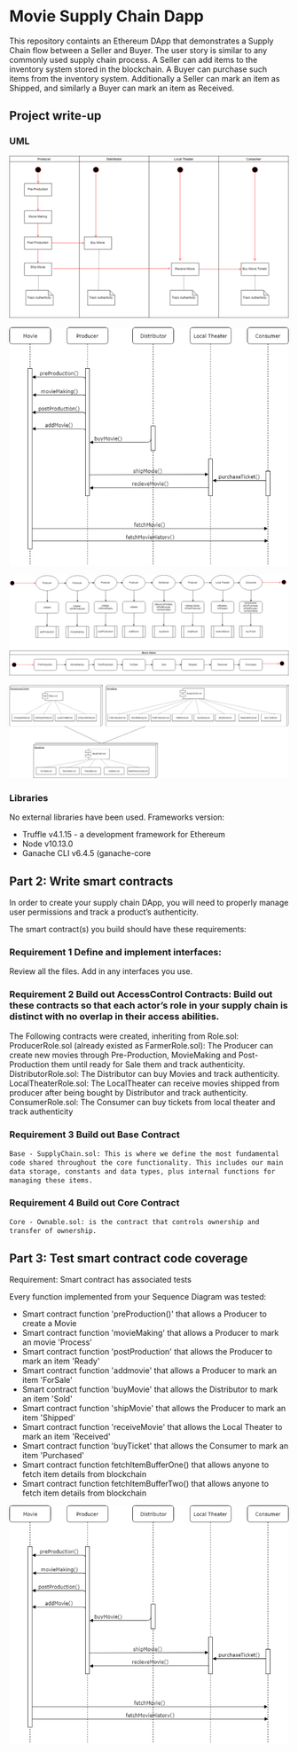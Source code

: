 # Movie Supply Chain Dapp

This repository containts an Ethereum DApp that demonstrates a Supply Chain flow between a Seller and Buyer. The user story is similar to any commonly used supply chain process. A Seller can add items to the inventory system stored in the blockchain. A Buyer can purchase such items from the inventory system. Additionally a Seller can mark an item as Shipped, and similarly a Buyer can mark an item as Received.

## Project write-up 
### UML
![truffle test](UML/ActivityDiagram.png)

![truffle test](UML/SequenceDaigram.png)

![truffle test](UML/StateDaigram.png)

![truffle test](UML/Class.png)

### Libraries
No external libraries have been used. Frameworks version:
- Truffle v4.1.15 - a development framework for Ethereum
- Node v10.13.0
- Ganache CLI v6.4.5 (ganache-core



## Part 2: Write smart contracts
In order to create your supply chain DApp, you will need to properly manage user permissions and track a product’s authenticity.

The smart contract(s) you build should have these requirements:

###  Requirement 1 	Define and implement interfaces: 
Review all the files. Add in any interfaces you use. 

### Requirement 2 	Build out AccessControl Contracts: Build out these contracts so that each actor’s role in your supply chain is distinct with no overlap in their access abilities. 
The Following contracts were created, inheriting from Role.sol:  
    ProducerRole.sol (already existed as FarmerRole.sol): The Producer can create new movies through Pre-Production, MovieMaking and Post-Production them until ready for Sale them and track authenticity.
    DistributorRole.sol: The Distributor can buy Movies and track authenticity.
    LocalTheaterRole.sol: The LocalTheater can receive movies shipped from producer after being bought by Distributor and track authenticity.
    ConsumerRole.sol: The Consumer can buy tickets from local theater and track authenticity
   
### Requirement 3 	Build out Base Contract
    Base - SupplyChain.sol: This is where we define the most fundamental code shared throughout the core functionality. This includes our main data storage, constants and data types, plus internal functions for managing these items.

### Requirement 4 	Build out Core Contract
    Core - Ownable.sol: is the contract that controls ownership and transfer of ownership.

## Part 3: Test smart contract code coverage
Requirement: Smart contract has associated tests

Every function  implemented from your Sequence Diagram was tested:
*  Smart contract function 'preProduction()' that allows a Producer to create a Movie
*  Smart contract function 'movieMaking' that allows a Producer to mark an movie 'Process'
*  Smart contract function 'postProduction' that allows the Producer to mark an item 'Ready'
*  Smart contract function 'addmovie' that allows a Producer to mark an item 'ForSale'
*  Smart contract function 'buyMovie' that allows the Distributor to mark an item 'Sold'
*  Smart contract function 'shipMovie' that allows the Producer to mark an item 'Shipped'
*  Smart contract function 'receiveMovie' that allows the Local Theater to mark an item 'Received'
*  Smart contract function 'buyTicket' that allows the Consumer to mark an item 'Purchased'
*  Smart contract function fetchItemBufferOne() that allows anyone to fetch item details from blockchain
*  Smart contract function fetchItemBufferTwo() that allows anyone to fetch item details from blockchain

![truffle test](UML/SequenceDaigram.png)
